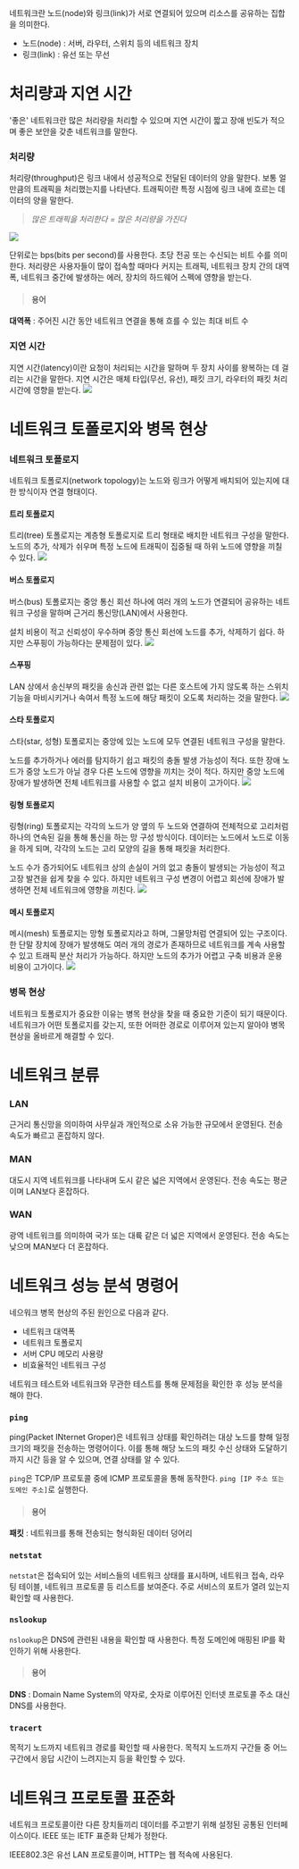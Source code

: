 네트워크란 노드(node)와 링크(link)가 서로 연결되어 있으며 리소스를 공유하는 집합을 의미한다.

- 노드(node) : 서버, 라우터, 스위치 등의 네트워크 장치
- 링크(link) : 유선 또는 무선

# 처리량과 지연 시간
'좋은' 네트워크란 많은 처리량을 처리할 수 있으며 지연 시간이 짧고 장애 빈도가 적으며 좋은 보안을 갖춘 네트워크를 말한다.

### 처리량
처리량(throughput)은 링크 내에서 성공적으로 전달된 데이터의 양을 말한다. 보통 얼만큼의 트래픽을 처리했는지를 나타낸다. 트래픽이란 특정 시점에 링크 내에 흐르는 데이터의 양을 말한다.

> *많은 트래픽을 처리한다 = 많은 처리량을 가진다*

![](https://velog.velcdn.com/images/pyoung/post/ec13b744-d7c3-4efe-b072-9f2020197a7f/image.png)

단위로는 bps(bits per second)를 사용한다. 초당 전공 또는 수신되는 비트 수를 의미한다. 처리량은 사용자들이 많이 접속할 때마다 커지는 트래픽, 네트워크 장치 간의 대역폭, 네트워크 중간에 발생하는 에러, 장치의 하드웨어 스펙에 영향을 받는다.

> #### 용어
**대역폭** : 주어진 시간 동안 네트워크 연결을 통해 흐를 수 있는 최대 비트 수

### 지연 시간
지연 시간(latency)이란 요청이 처리되는 시간을 말하며 두 장치 사이를 왕복하는 데 걸리는 시간을 말한다. 지연 시간은 매체 타입(무선, 유선), 패킷 크기, 라우터의 패킷 처리 시간에 영향을 받는다.
![](https://velog.velcdn.com/images/pyoung/post/fc771ed8-b1db-4220-bacf-0b4986774765/image.png)

# 네트워크 토폴로지와 병목 현상
### 네트워크 토폴로지
네트워크 토폴로지(network topology)는 노드와 링크가 어떻게 배치되어 있는지에 대한 방식이자 연결 형태이다.

#### 트리 토폴로지
트리(tree) 토폴로지는 계층형 토폴로지로 트리 형태로 배치한 네트워크 구성을 말한다. 노드의 추가, 삭제가 쉬우며 특정 노드에 트래픽이 집중될 때 하위 노드에 영향을 끼칠 수 있다.
![](https://velog.velcdn.com/images/pyoung/post/e07cd0fe-3ebb-436e-bda9-d9d92dad65a6/image.png)

#### 버스 토폴로지
버스(bus) 토폴로지는 중앙 통신 회선 하나에 여러 개의 노드가 연결되어 공유하는 네트워크 구성을 말하며 근거리 통신망(LAN)에서 사용한다.

설치 비용이 적고 신뢰성이 우수하며 중앙 통신 회선에 노드를 추가, 삭제하기 쉽다. 하지만 스푸핑이 가능하다는 문제점이 있다.
![](https://velog.velcdn.com/images/pyoung/post/d0bad9fd-0962-4a2c-b500-4a17f6800fd4/image.png)

#### 스푸핑
LAN 상에서 송신부의 패킷을 송신과 관련 없는 다른 호스트에 가지 않도록 하는 스위치 기능을 마비시키거나 속여서 특정 노드에 해당 패킷이 오도록 처리하는 것을 말한다.
![](https://velog.velcdn.com/images/pyoung/post/0e00e232-af08-46fb-9a92-fc8256fde8fa/image.png)

#### 스타 토폴로지
스타(star, 성형) 토폴로지는 중앙에 있는 노드에 모두 연결된 네트워크 구성을 말한다.

노드를 추가하거나 에러를 탐지하기 쉽고 패킷의 충돌 발생 가능성이 적다. 또한 장애 노드가 중앙 노드가 아닐 경우 다른 노드에 영향을 끼치는 것이 적다. 하지만 중앙 노드에 장애가 발생하면 전체 네트워크를 사용할 수 없고 설치 비용이 고가이다.
![](https://velog.velcdn.com/images/pyoung/post/3b07c922-be87-46d9-b5af-d10d01a817ae/image.png)

#### 링형 토폴로지
링형(ring) 토폴로지는 각각의 노드가 양 옆의 두 노드와 연결하여 전체적으로 고리처럼 하나의 연속된 길을 통해 통신을 하는 망 구성 방식이다. 데이터는 노드에서 노드로 이동을 하게 되며, 각각의 노드는 고리 모양의 길을 통해 패킷을 처리한다.

노드 수가 증가되어도 네트워크 상의 손실이 거의 없고 충돌이 발생되는 가능성이 적고 고장 발견을 쉽게 찾을 수 있다. 하지만 네트워크 구성 변경이 어렵고 회선에 장애가 발생하면 전체 네트워크에 영향을 끼친다.
![](https://velog.velcdn.com/images/pyoung/post/f62c2a1c-781d-4dea-a716-2d5f2b784ebd/image.png)

#### 메시 토폴로지
메시(mesh) 토폴로지는 망형 토폴로지라고 하며, 그물망처럼 연결되어 있는 구조이다. 한 단말 장치에 장애가 발생해도 여러 개의 경로가 존재하므로 네트워크를 계속 사용할 수 있고 트래픽 분산 처리가 가능하다. 하지만 노드의 추가가 어렵고 구축 비용과 운용 비용이 고가이다.
![](https://velog.velcdn.com/images/pyoung/post/f3327bae-aafa-4d09-8528-0393b4e3cafa/image.png)

### 병목 현상
네트워크 토폴로지가 중요한 이유는 병목 현상을 찾을 때 중요한 기준이 되기 때문이다. 네트워크가 어떤 토폴로지를 갖는지, 또한 어떠한 경로로 이루어져 있는지 알아야 병목 현상을 올바르게 해결할 수 있다.

# 네트워크 분류
### LAN
근거리 통신망을 의미하여 사무실과 개인적으로 소유 가능한 규모에서 운영된다. 전송 속도가 빠르고 혼잡하지 않다.

### MAN
대도시 지역 네트워크를 나타내며 도시 같은 넓은 지역에서 운영된다. 전송 속도는 평균이며 LAN보다 혼잡하다.

### WAN
광역 네트워크를 의미하여 국가 또는 대륙 같은 더 넓은 지역에서 운영된다. 전송 속도는 낮으며 MAN보다 더 혼잡하다.

# 네트워크 성능 분석 명령어
네으워크 병목 현상의 주된 원인으로 다음과 같다.
- 네트워크 대역폭
- 네트워크 토폴로지
- 서버 CPU 메모리 사용량
- 비효율적인 네트워크 구성

네트워크 테스트와 네트워크와 무관한 테스트를 통해 문제점을 확인한 후 성능 분석을 해야 한다.

### `ping`
ping(Packet INternet Groper)은 네트워크 상태를 확인하려는 대상 노드를 향해 일정 크기의 패킷을 전송하는 명령어이다. 이를 통해 해당 노드의 패킷 수신 상태와 도달하기까지 시간 등을 알 수 있으며, 연결 상태를 알 수 있다.

`ping`은 TCP/IP 프로토콜 중에 ICMP 프로토콜을 통해 동작한다. `ping [IP 주소 또는 도메인 주소]`로 실행한다.

> #### 용어
**패킷** : 네트워크를 통해 전송되는 형식화된 데이터 덩어리

### `netstat`
`netstat`은 접속되어 있는 서비스들의 네트워크 상태를 표시하며, 네트워크 접속, 라우팅 테이블, 네트워크 프로토콜 등 리스트를 보여준다. 주로 서비스의 포트가 열려 있는지 확인할 때 사용한다.

### `nslookup`
`nslookup`은 DNS에 관련된 내용을 확인할 때 사용한다. 특정 도메인에 매핑된 IP를 확인하기 위해 사용한다.

> #### 용어
**DNS** : Domain Name System의 약자로, 숫자로 이루어진 인터넷 프로토콜 주소 대신 DNS를 사용한다.

### `tracert`
목적기 노드까지 네트워크 경로를 확인할 때 사용한다. 목적지 노드까지 구간들 중 어느 구간에서 응답 시간이 느려지는지 등을 확인할 수 있다.

# 네트워크 프로토콜 표준화
네트워크 프로토콜이란 다른 장치들끼리 데이터를 주고받기 위해 설정된 공통된 인터페이스이다. IEEE 또는 IETF 표준화 단체가 정한다.

IEEE802.3은 유선 LAN 프로토콜이며, HTTP는 웹 적속에 사용된다.